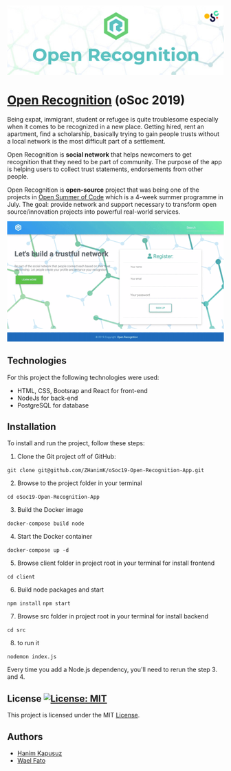 <img src="assets/images/header.png" />

# [Open Recognition](https://lets.opentrust.be) (oSoc 2019)
Being expat, immigrant, student or refugee is quite troublesome especially when it comes to be recognized in a new place. Getting hired, rent an apartment, find a scholarship, basically trying to gain people trusts without a local network is the most difficult part of a settlement. 

Open Recognition is **social network** that helps newcomers to get recognition that they need to be part of community. The purpose of the app is helping users to collect trust statements, endorsements from other people. 

Open Recognition is **open-source** project that was being one of the projects in [Open Summer of Code](https://2019.summerofcode.be/2019/open-recognition) which is a 4-week summer programme in July. The goal: provide network and support necessary to transform open source/innovation projects into powerful real-world services.

<img src="assets/images/open-trust.gif" alt="Open Recognition gif" />

## Technologies
For this project the following technologies were used:
- HTML, CSS, Bootsrap and React for front-end
- NodeJs for back-end
- PostgreSQL for database

## Installation

To install and run the project, follow these steps:

1. Clone the Git project off of GitHub:

`git clone git@github.com/ZHanimK/oSoc19-Open-Recognition-App.git`

2. Browse to the project folder in your terminal

`cd oSoc19-Open-Recognition-App`

3. Build the Docker image

`docker-compose build node`

4. Start the Docker container

`docker-compose up -d`

5. Browse client folder in project root in your terminal for install frontend

`cd client`

6. Build node packages and start

`npm install`
`npm start`

7. Browse src folder in project root in your terminal for install backend

`cd src`

8. to run it

`nodemon index.js`

Every time you add a Node.js dependency, you'll need to rerun the step 3. and 4.

## License [![License: MIT](https://img.shields.io/badge/License-MIT-yellow.svg)](https://choosealicense.com/licenses/mit/)

This project is licensed under the MIT [License](LICENSE).

## Authors

- [Hanim Kapusuz](https://github.com/ZHanimK)
- [Wael Fato](https://github.com/waelslaam)
